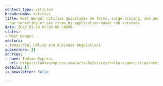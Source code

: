 ```yaml
---
content_type: articles
breadcrumbs: articles
title: West Bengal notifies guidelines on fares, surge pricing, and penalty on ad
  hoc canceling of cab rides by application-based cab services
date: 2022-03-09 08:00:00 +0000
states:
- West Bengal
sectors:
- Industrial Policy and Business Regulations
subsectors: []
sources:
- name: Indian Express
  url: https://indianexpress.com/article/cities/kolkata/govt-stipulates-new-norms-to-regulate-app-based-cab-services-7801899/
details: []
is_newsletter: false

---
```

